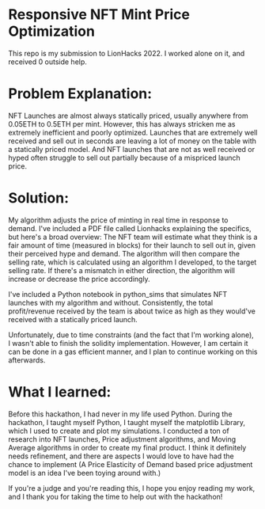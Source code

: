 # Responsive NFT Mint Price Optimization

This repo is my submission to LionHacks 2022. I worked alone on it, and received 0 outside help. 

# Problem Explanation:

NFT Launches are almost always statically priced, usually anywhere from 0.05ETH to 0.5ETH per mint. However, this has always stricken me as extremely inefficient and poorly optimized. Launches that are extremely well received and sell out in seconds are leaving a lot of money on the table with a statically priced model. And NFT launches that are not as well received or hyped often struggle to sell out partially because of a mispriced launch price. 

# Solution:

My algorithm adjusts the price of minting in real time in response to demand. I've included a PDF file called Lionhacks explaining the specifics, but here's a broad overview:
The NFT team will estimate what they think is a fair amount of time (measured in blocks) for their launch to sell out in, given their perceived hype and demand. The algorithm will then compare the selling rate, which is calculated using an algorithm I developed, to the target selling rate. If there's a mismatch in either direction, the algorithm will increase or decrease the price accordingly. 

I've included a Python notebook in python_sims that simulates NFT launches with my algorithm and without. Consistently, the total profit/revenue received by the team is about twice as high as they would've received with a statically priced launch. 

Unfortunately, due to time constraints (and the fact that I'm working alone), I wasn't able to finish the solidity implementation. However, I am certain it can be done in a gas efficient manner, and I plan to continue working on this afterwards.

# What I learned:

Before this hackathon, I had never in my life used Python. During the hackathon, I taught myself Python, I taught myself the matplotlib Library, which I used to create and plot my simulations. I conducted a ton of research into NFT launches, Price adjustment algorithms, and Moving Average algorithms in order to create my final product. I think it definitely needs refinement, and there are aspects I would love to have had the chance to implement (A Price Elasticity of Demand based price adjustment model is an idea I've been toying around with.) 

If you're a judge and you're reading this, I hope you enjoy reading my work, and I thank you for taking the time to help out with the hackathon!

